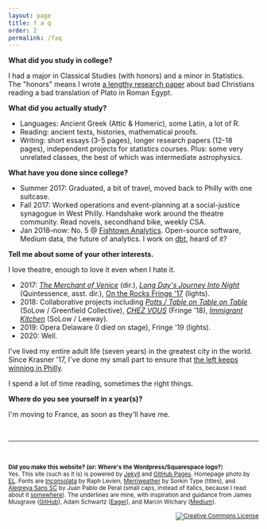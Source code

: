```yaml
---
layout: page
title: f a q
order: 2
permalink: /faq
---
```


**What did you study in college?**

I had a major in Classical Studies (with honors) and a minor in Statistics. The "honors" means I wrote [a lengthy research paper](/2016/12/19/clst-honors-abstract-intro.html) about bad Christians reading a bad translation of Plato in Roman Egypt.

**What did you actually study?**    
* Languages: Ancient Greek (Attic & Homeric), some Latin, a lot of R.
* Reading: ancient texts, histories, mathematical proofs. 
* Writing: short essays (3-5 pages), longer research papers (12-18 pages), 
independent projects for statistics courses. Plus: some very unrelated classes, 
the best of which was intermediate astrophysics.    

**What have you done since college?**  
* Summer 2017: Graduated, a bit of travel, moved back to Philly with one suitcase.
* Fall 2017: Worked operations and event-planning at a social-justice synagogue
in West Philly. Handshake work around the theatre community. Read novels, 
secondhand bike, weekly CSA.
* Jan 2018–now: No. 5 @ [Fishtown Analytics](https://www.fishtownanalytics.com/).
Open-source software, Medium data, the future of analytics. 
I work on [dbt](https://getdbt.com), heard of it?

**Tell me about some of your other interests.**  

I love theatre, enough to love it even when I hate it.    
* 2017: [*The Merchant of Venice*](/things/merchant-overview.pdf) (dir.), [*Long Day's Journey Into Night*](http://www.quintessencetheatre.org/long-days-journey) (Quintessence, asst. dir.), [On the Rocks Fringe '17](https://www.ontherocksphilly.com/) (lights).
* 2018: Collaborative projects including [*Potts / Table on Table on Table*](https://www.broadstreetreview.com/theater/solow-fest-2018-greenfield-collectives-potts-with-table-on-table-on-table) (SoLow / Greenfield Collective), [*CHEZ VOUS*](https://fringearts.com/event/chez-vous/) (Fringe '18), [*Immigrant Kitchen*](https://www.shreshthkhilani.com/projects/immigrant-kitchen/) (SoLow / Leeway).
* 2019: Opera Delaware (I died on stage), Fringe '19 (lights).
* 2020: Well.

I've lived my entire adult life (seven years) in the greatest city in the world.
Since Krasner '17, I've done my small part to ensure that [the left keeps winning in Philly](https://www.thenation.com/article/politics/philadelphia-dem-primary-movement/).

I spend a lot of time reading, sometimes the right things.

**Where do you see yourself in x year(s)?**  

I'm moving to France, as soon as they'll have me.

&nbsp;

---

&nbsp;

<small> **Did you make this website? (_or:_ Where's the Wordpress/Squarespace logo?**)  
Yes. This site (such as it is) is powered by [Jekyll](https://jekyllrb.com/) and 
[GitHub Pages](https://pages.github.com/). Homepage photo by [EL](https://twitter.com/ericalouie). 
Fonts are [Inconsolata](https://fonts.google.com/specimen/Inconsolata) by Raph Levien, 
[Merriweather](https://fonts.google.com/specimen/Mate+SC) by Sorkin Type 
(titles), and [Alegreya Sans SC](https://fonts.google.com/specimen/Alegreya+Sans+SC) 
by Juan Pablo de Peral (small caps, instead of italics, because I read about it [somewhere](http://practicaltypography.com/small-caps.html)). The underlines are 
mine, with inspiration and guidance from James Musgrave 
([GitHub](https://gist.github.com/jamesmusgrave/d23b9d2f42ffdddd40c5)), 
Adam Schwartz ([Eager](https://eager.io/blog/smarter-link-underlines/)), and 
Marcin Wichary ([Medium](https://medium.design/crafting-link-underlines-on-medium-7c03a9274f9)).

<div align="right" class="footer-license">
  <a rel="license" href="http://creativecommons.org/licenses/by-sa/4.0/">
    <img title="This work by Jeremy T. Cohen is licensed under a&#013;Creative Commons Attribution-ShareAlike 4.0&#013;International License."
    alt="Creative Commons License" style="border-width:0" src="https://i.creativecommons.org/l/by-sa/4.0/88x31.png" /></a>
